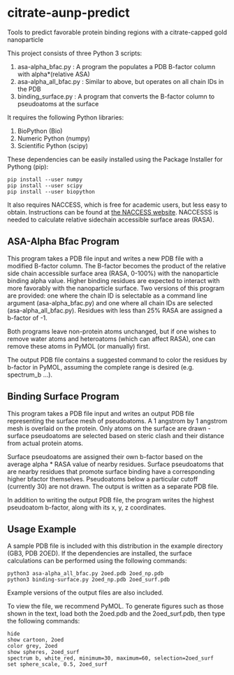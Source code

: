 # citrate-aunp-predict
Tools to predict favorable protein binding regions with a citrate-capped gold nanoparticle

This project consists of three Python 3 scripts:

1. asa-alpha_bfac.py     : A program the populates a PDB B-factor column with alpha*(relative ASA)
2. asa-alpha_all_bfac.py : Similar to above, but operates on all chain IDs in the PDB
3. binding_surface.py    : A program that converts the B-factor column to pseudoatoms at the surface

It requires the following Python libraries:

1. BioPython (Bio)
2. Numeric Python (numpy)
3. Scientific Python (scipy)

These dependencies can be easily installed using the Package Installer for Pythong (pip):

```
pip install --user numpy
pip install --user scipy
pip install --user biopython
```

It also requires NACCESS, which is free for academic users, but less easy to obtain. Instructions
can be found at [the NACCESS website](http://www.bioinf.manchester.ac.uk/naccess/). NACCESSS is 
needed to calculate relative sidechain accessible surface areas (RASA).

## ASA-Alpha Bfac Program

This program takes a PDB file input and writes a new PDB file with a modified B-factor column. The 
B-factor becomes the product of the relative side chain accessible surface area (RASA, 0-100%) with 
the nanoparticle binding alpha value. Higher binding residues are expected to interact with more 
favorably with the nanoparticle surface. Two versions of this program are provided: one where the
chain ID is selectable as a command line argument (asa-alpha_bfac.py) and one where all chain IDs
are selected (asa-alpha_all_bfac.py). Residues with less than 25% RASA are assigned a b-factor of -1.

Both programs leave non-protein atoms unchanged, but if one wishes to remove water atoms and
heteroatoms (which can affect RASA), one can remove these atoms in PyMOL (or manually) first.

The output PDB file contains a suggested command to color the residues by b-factor in PyMOL, 
assuming the complete range is desired (e.g. spectrum_b ...).

## Binding Surface Program

This program takes a PDB file input and writes an output PDB file representing the surface mesh
of pseudoatoms. A 1 angstrom by 1 angstrom mesh is overlaid on the protein. Only atoms on the 
surface are drawn - surface pseudoatoms are selected based on steric clash and their distance 
from actual protein atoms.

Surface pseudoatoms are assigned their own b-factor based on the average alpha * RASA value of 
nearby residues. Surface pseudoatoms that are nearby residues that promote surface binding
have a corresponding higher bfactor themselves. Pseudoatoms below a particular cutoff 
(currently 30) are not drawn. The output is written as a separate PDB file.

In addition to writing the output PDB file, the program writes the highest pseudoatom
b-factor, along with its x, y, z coordinates.

## Usage Example

A sample PDB file is included with this distribution in the example directory (GB3, PDB 2OED). 
If the dependencies are installed, the surface calculations can be performed using the 
following commands:

```
python3 asa-alpha_all_bfac.py 2oed.pdb 2oed_np.pdb
python3 binding-surface.py 2oed_np.pdb 2oed_surf.pdb
```

Example versions of the output files are also included. 

To view the file, we recommend PyMOL. To generate figures such as those shown in the text,
load both the 2oed.pdb and the 2oed_surf.pdb, then type the following commands:

```
hide
show cartoon, 2oed
color grey, 2oed
show spheres, 2oed_surf
spectrum b, white_red, minimum=30, maximum=60, selection=2oed_surf
set sphere_scale, 0.5, 2oed_surf
```


